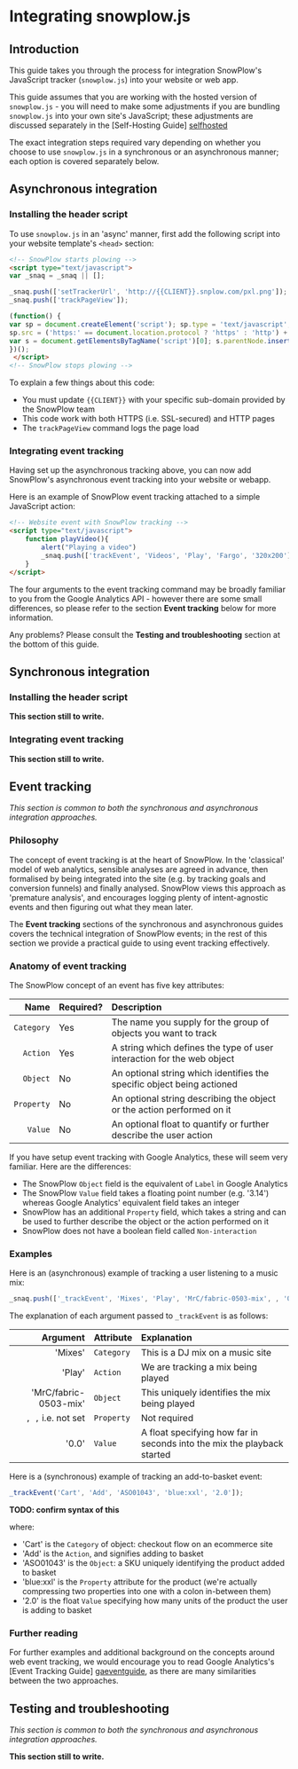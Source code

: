 # Integrating snowplow.js

## Introduction

This guide takes you through the process for integration SnowPlow's JavaScript tracker (`snowplow.js`) into your website or web app.

This guide assumes that you are working with the hosted version of `snowplow.js` - you will need to make some adjustments if you are bundling `snowplow.js` into your own site's JavaScript; these adjustments are discussed separately in the [Self-Hosting Guide] [selfhosted]

The exact integration steps required vary depending on whether you choose to use `snowplow.js` in a synchronous or an asynchronous manner; each option is covered separately below.

## Asynchronous integration

### Installing the header script

To use `snowplow.js` in an 'async' manner, first add the following script into your website template's `<head>` section:

```html
<!-- SnowPlow starts plowing -->
<script type="text/javascript">
var _snaq = _snaq || [];

_snaq.push(['setTrackerUrl', 'http://{{CLIENT}}.snplow.com/pxl.png']);
_snaq.push(['trackPageView']);

(function() {
var sp = document.createElement('script'); sp.type = 'text/javascript'; sp.async = true; sp.defer = true;
sp.src = ('https:' == document.location.protocol ? 'https' : 'http') + '://js.snplow.com/sp.js';
var s = document.getElementsByTagName('script')[0]; s.parentNode.insertBefore(sp, s);
})();
 </script>
<!-- SnowPlow stops plowing -->
```

To explain a few things about this code:

* You must update `{{CLIENT}}` with your specific sub-domain provided by the SnowPlow team
* This code work with both HTTPS (i.e. SSL-secured) and HTTP pages
* The `trackPageView` command logs the page load 

### Integrating event tracking

Having set up the asynchronous tracking above, you can now add SnowPlow's asynchronous event tracking into your website or webapp.

Here is an example of SnowPlow event tracking attached to a simple JavaScript action:

```html
<!-- Website event with SnowPlow tracking -->
<script type="text/javascript">
    function playVideo(){
        alert("Playing a video")
        _snaq.push(['trackEvent', 'Videos', 'Play', 'Fargo', '320x200'])
    }
</script>
```

The four arguments to the event tracking command may be broadly familiar to you from the Google Analytics API - however there are some small differences, so please refer to the section **Event tracking** below for more information.

Any problems? Please consult the **Testing and troubleshooting** section at the bottom of this guide.

## Synchronous integration

### Installing the header script

**This section still to write.**

### Integrating event tracking

**This section still to write.**

## Event tracking

_This section is common to both the synchronous and asynchronous integration approaches._

### Philosophy

The concept of event tracking is at the heart of SnowPlow. In the 'classical' model of web analytics, sensible analyses are agreed in advance, then formalised by being integrated into the site (e.g. by tracking goals and conversion funnels) and finally analysed. SnowPlow views this approach as 'premature analysis', and encourages logging plenty of intent-agnostic events and then figuring out what they mean later.

The **Event tracking** sections of the synchronous and asynchronous guides covers the technical integration of SnowPlow events; in the rest of this section we provide a practical guide to using event tracking effectively.

### Anatomy of event tracking

The SnowPlow concept of an event has five key attributes:

| **Name**    | **Required?** | **Description**                                                                  |
|------------:|:--------------|:---------------------------------------------------------------------------------|
|  `Category` | Yes           | The name you supply for the group of objects you want to track                   |
|    `Action` | Yes           | A string which defines the type of user interaction for the web object           |
|    `Object` | No            | An optional string which identifies the specific object being actioned           |
|  `Property` | No            | An optional string describing the object or the action performed on it           |
|     `Value` | No            | An optional float to quantify or further describe the user action                |

If you have setup event tracking with Google Analytics, these will seem very familiar. Here are the differences:

* The SnowPlow `Object` field is the equivalent of `Label` in Google Analytics
* The SnowPlow `Value` field takes a floating point number (e.g. '3.14') whereas Google Analytics' equivalent field takes an integer 
* SnowPlow has an additional `Property` field, which takes a string and can be used to further describe the object or the action performed on it
* SnowPlow does not have a boolean field called `Non-interaction`

### Examples

Here is an (asynchronous) example of tracking a user listening to a music mix:

```javascript
_snaq.push(['_trackEvent', 'Mixes', 'Play', 'MrC/fabric-0503-mix', , '0.0']);
```

The explanation of each argument passed to `_trackEvent` is as follows:

| **Argument**          | **Attribute** | **Explanation**                                                         |
|----------------------:|:--------------|:------------------------------------------------------------------------|
| 'Mixes'               | `Category`    | This is a DJ mix on a music site                                        |
| 'Play'                | `Action`      | We are tracking a mix being played                                      | 
| 'MrC/fabric-0503-mix' | `Object`      | This uniquely identifies the mix being played                           |
| `, ,` i.e. not set    | `Property`    | Not required                                                            |
| '0.0'                 | `Value`       | A float specifying how far in seconds into the mix the playback started |

Here is a (synchronous) example of tracking an add-to-basket event:

```javascript
_trackEvent('Cart', 'Add', 'ASO01043', 'blue:xxl', '2.0']);
```

**TODO: confirm syntax of this**

where:

* 'Cart' is the `Category` of object: checkout flow on an ecommerce site
* 'Add' is the `Action`, and signifies adding to basket
* 'ASO01043' is the `Object`: a SKU uniquely identifying the product added to basket
* 'blue:xxl' is the `Property` attribute for the product (we're actually compressing two properties into one with a colon in-between them)
* '2.0' is the float `Value` specifying how many units of the product the user is adding to basket

### Further reading

For further examples and additional background on the concepts around web event tracking, we would encourage you to read Google Analytics's [Event Tracking Guide] [gaeventguide], as there are many similarities between the two approaches. 

## Testing and troubleshooting

_This section is common to both the synchronous and asynchronous integration approaches._

**This section still to write.**

[selfhosted]: http://todo
[gaeventguide]: http://code.google.com/apis/analytics/docs/tracking/eventTrackerGuide.html